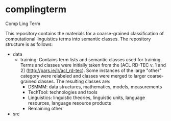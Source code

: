 # complingterm
Comp Ling Term

This repository contains the materials for a coarse-grained classification of computational linguistics terms into semantic classes. The repository structure is as follows:

* data
	* training: Contains term lists and semantic classes used for training. Terms and classes were initially taken from the [ACL RD-TEC v. 1 and 2] (http://pars.ie/lr/acl_rd-tec). Some instances of the large "other" category were relabeled and classes were merged to larger coarse-grained classes. The resulting classes are:
		* DSMMM: data structures, mathematics, models, measurements
		* TechTool: technologies and tools
		* Linguistics: linguistic theories, linguistic units, language resources, language resource products
		* Remaining other
* src